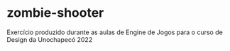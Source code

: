 # zombie-shooter
Exercício produzido durante as aulas de Engine de Jogos para o curso de Design da Unochapecó 2022
